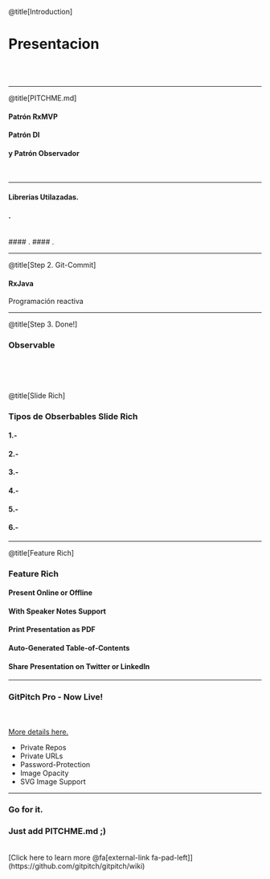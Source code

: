 @title[Introduction]

# Presentacion  <span class="gold"></span>


<br>
<br>


---

@title[PITCHME.md]

#### Patrón RxMVP  <span class="gold"></span>
#### Patrón DI
#### y Patrón Observador
<br>
<span class="aside"></span>

---

#### Librerias Utilazadas<span class="gray"></span>.
#### <span class="gray"></span>.
<br>
####  <span class="gold"></span>.
####  <span class="gold"></span>.

<br>


---

@title[Step 2. Git-Commit]

#### RxJava 

<span class="aside"> Programación reactiva</span>
<br>




---

@title[Step 3. Done!]

### Observable  <span class="gold"></span>
<br>

<br>
<br>

@title[Slide Rich]

### Tipos de Obserbables <span class="gold">Slide Rich</span>

#### 1.-
#### 2.-
#### 3.-
#### 4.-
#### 5.-
#### 6.-

---

@title[Feature Rich]

### <span class="gold">Feature Rich</span>

#### Present Online or Offline
#### With Speaker Notes Support
#### Print Presentation as PDF
#### Auto-Generated Table-of-Contents
#### Share Presentation on Twitter or LinkedIn

---

### <span class="gold">GitPitch Pro - Now Live!</span>

<br>
<div class="left">
    <i class="fa fa-user-secret fa-5x" aria-hidden="true"> </i><br>
    <a href="https://gitpitch.com/pro-features" class="pro-link">
    More details here.</a>
</div>
<div class="right">
    <ul>
        <li>Private Repos</li>
        <li>Private URLs</li>
        <li>Password-Protection</li>
        <li>Image Opacity</li>
        <li>SVG Image Support</li>
    </ul>
</div>

---

### Go for it.
### Just add <span class="gold">PITCHME.md</span> ;)
<br>
[Click here to learn more @fa[external-link fa-pad-left]](https://github.com/gitpitch/gitpitch/wiki)
